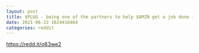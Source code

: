 ```yaml
--- 
layout: post 
title: $PLUG - being one of the partners to help $AMZN get a job done is more than enough. Company looks great big potential ahead ! 
date: 2021-06-22 1624416464 
categories: reddit 
--- 
```

https://redd.it/o63we2